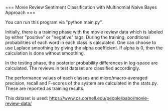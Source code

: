 
=== Movie Review Sentiment Classification with Multinomial Naive Bayes Approach ===

You can run this program via "python main.py". 

Initially, there is a training phase with the movie review data which is labeled by either "positive" or "negative" tags. During the training, conditional probabilities of each word in each class is calculated. One can choose to use Laplace smoothing by giving the alpha coefficient. If alpha is 0, then the calculation is done without smoothing.

In the testing phase, the posterior probability differences in log-space are calculated. The reviews in test dataset are classified accordingly.

The performance values of each classes and micro/macro-averaged precision, recall and F-scores of the system are calculated in the stats.py. These are reported as training results.

This dataset is used: https://www.cs.cornell.edu/people/pabo/movie-review-data/